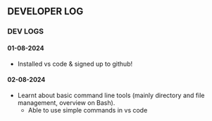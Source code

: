 
## DEVELOPER LOG

### DEV LOGS

#### 01-08-2024
- Installed vs code & signed up to github!

#### 02-08-2024
- Learnt about basic command line tools (mainly directory and file management, overview on Bash). 
    - Able to use simple commands in vs code
